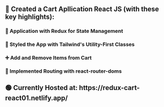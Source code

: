<h2> 🚀 Created a Cart Apllication React JS (with these key highlights):</h2>
<h3> 🛒 Application with Redux for State Management </h3>
<h3> 🎨 Styled the App with Tailwind's Utility-First Classes </h3>
<h3> ➕ Add and Remove Items from Cart </h3>
<h3> 🔄 Implemented Routing with react-router-doms </h3>
<h2> 🟢 Currently Hosted at: https://redux-cart-react01.netlify.app/ </h2>
